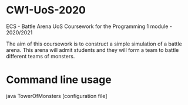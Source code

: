 # CW1-UoS-2020
ECS - Battle Arena
UoS Coursework for the Programming 1 module - 2020/2021

The aim of this coursework is to construct a simple simulation of a battle arena. This arena will admit students and they will form a team to battle different teams of monsters.

# Command line usage
java TowerOfMonsters [configuration file] 

